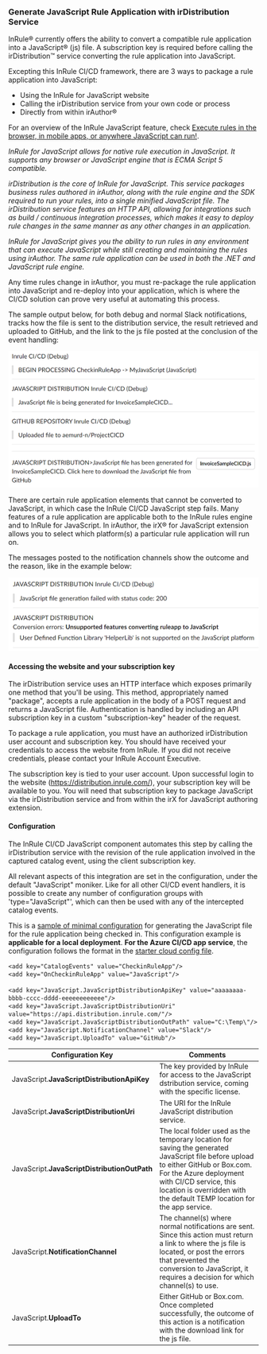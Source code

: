 ### Generate JavaScript Rule Application with irDistribution Service

InRule® currently offers the ability to convert a compatible rule application into a JavaScript® (js) file.  A subscription key is required before calling the irDistribution™ service converting the rule application into JavaScript.

Excepting this InRule CI/CD framework, there are 3 ways to package a rule application into JavaScript:
* Using the InRule for JavaScript website
* Calling the irDistribution service from your own code or process
* Directly from within irAuthor®
 
For an overview of the InRule JavaScript feature, check [Execute rules in the browser, in mobile apps, or anywhere JavaScript can run!](https://inrule.com/platform-overview/execute/javascript/).

_InRule for JavaScript allows for native rule execution in JavaScript. It supports any browser or JavaScript engine that is ECMA Script 5 compatible._

_irDistribution is the core of InRule for JavaScript. This service packages business rules authored in irAuthor, along with the rule engine and the SDK required to run your rules, into a single minified JavaScript file. The irDistribution service features an HTTP API, allowing for integrations such as build / continuous integration processes, which makes it easy to deploy rule changes in the same manner as any other changes in an application._

_InRule for JavaScript gives you the ability to run rules in any environment that can execute JavaScript while still creating and maintaining the rules using irAuthor. The same rule application can be used in both the .NET and JavaScript rule engine._

Any time rules change in irAuthor, you must re-package the rule application into JavaScript and re-deploy into your application, which is where the CI/CD solution can prove very useful at automating this process.

The sample output below, for both debug and normal Slack notifications, tracks how the file is sent to the distribution service, the result retrieved and uploaded to GitHub, and the link to the js file posted at the conclusion of the event handling:

![Sample Slack output](../images/Sample4-JavaScriptSlack.PNG)

There are certain rule application elements that cannot be converted to JavaScript, in which case the InRule CI/CD JavaScript step fails.  Many features of a rule application are applicable both to the InRule rules engine and to InRule for JavaScript. In irAuthor, the irX® for JavaScript extension allows you to select which platform(s) a particular rule application will run on.

The messages posted to the notification channels show the outcome and the reason, like in the example below:

![Sample Slack output](../images/Sample4-JavaScriptSlackFail.PNG)

#### Accessing the website and your subscription key

The irDistribution service uses an HTTP interface which exposes primarily one method that you'll be using. This method, appropriately named "package", accepts a rule application in the body of a POST request and returns a JavaScript file. Authentication is handled by including an API subscription key in a custom "subscription-key" header of the request.

To package a rule application, you must have an authorized irDistribution user account and subscription key. You should have received your credentials to access the website from InRule. If you did not receive credentials, please contact your InRule Account Executive. 

The subscription key is tied to your user account. Upon successful login to the website (https://distribution.inrule.com/), your subscription key will be available to you.  You will need that subscription key to package JavaScript via the irDistribution service and from within the irX for JavaScript authoring extension.


#### Configuration

The InRule CI/CD JavaScript component automates this step by calling the irDistribution service with the revision of the rule application involved in the captured catalog event, using the client subscription key.

All relevant aspects of this integration are set in the configuration, under the default "JavaScript" moniker.  Like for all other CI/CD event handlers, it is possible to create any number of configuration groups with 'type="JavaScript"', which can then be used with any of the intercepted catalog events.

This is a [sample of minimal configuration](../config/InRuleCICD_JavaScript.config) for generating the JavaScript file for the rule application being checked in. This configuration example is **applicable for a local deployment**.  **For the Azure CI/CD app service**, the configuration follows the format in the [starter cloud config file](../config/InRule.CICD.Runtime.Service.config.json).

````
<add key="CatalogEvents" value="CheckinRuleApp"/>
<add key="OnCheckinRuleApp" value="JavaScript"/>

<add key="JavaScript.JavaScriptDistributionApiKey" value="aaaaaaaa-bbbb-cccc-dddd-eeeeeeeeeeee"/>
<add key="JavaScript.JavaScriptDistributionUri" value="https://api.distribution.inrule.com/"/>
<add key="JavaScript.JavaScriptDistributionOutPath" value="C:\Temp\"/>
<add key="JavaScript.NotificationChannel" value="Slack"/>
<add key="JavaScript.UploadTo" value="GitHub"/>
````

|Configuration Key | Comments
--- | ---
|JavaScript.**JavaScriptDistributionApiKey**| The key provided by InRule for access to the JavaScript dstribution service, coming with the specific license.
|JavaScript.**JavaScriptDistributionUri**| The URI for the InRule JavaScript distribution service.
|JavaScript.**JavaScriptDistributionOutPath**| The local folder used as the temporary location for saving the generated JavaScript file before upload to either GitHub or Box.com. For the Azure deployment with CI/CD service, this location is overridden with the default TEMP location for the app service.
|JavaScript.**NotificationChannel**| The channel(s) where normal notifications are sent.  Since this action must return a link to where the js file is located, or post the errors that prevented the conversion to JavaScript, it requires a decision for which channel(s) to use.  
|JavaScript.**UploadTo**| Either GitHub or Box.com. Once completed successfully, the outcome of this action is a notification with the download link for the js file.
